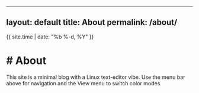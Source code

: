 
---
layout: default
title: About
permalink: /about/
---
<div class="post-header">
  <div class="post-date">{{ site.time | date: "%b %-d, %Y" }}</div>
  <h1 class="post-title"># About</h1>
</div>

<p>This site is a minimal blog with a Linux text-editor vibe. Use the menu bar above for navigation and the View menu to switch color modes.</p>
